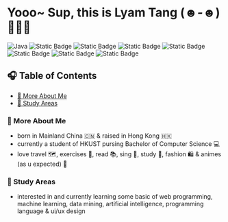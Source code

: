 # Yooo~ Sup, this is Lyam Tang (*☻-☻*) 🧑🏻‍💻

![Java](https://img.shields.io/badge/Code-Java-informational?style=flat&logo=java)
![Static Badge](https://img.shields.io/badge/Code-C%2B%2B-informational?style=flat&logo=cplusplus&logoColor=%23659ad2)
![Static Badge](https://img.shields.io/badge/Code-Python-informational?style=flat&logo=python)
![Static Badge](https://img.shields.io/badge/Code-Go-informational?style=flat&logo=go)
![Static Badge](https://img.shields.io/badge/Code-Scala3-informational?style=flat&logo=scala&logoColor=%23d23423&color=%23d23423)  
![Static Badge](https://img.shields.io/badge/Tool-Vim-informational?style=flat&logo=vim&logoColor=%237eb450&color=%237eb450)
![Static Badge](https://img.shields.io/badge/Tool-Hammerspoon-Informational?color=%23FFCE1B)
![Static Badge](https://img.shields.io/badge/Tool-Git-Informational?logo=git&color=%23f15024)

## 🎧 Table of Contents

- [🪪 More About Me](#moreaboutme)
- [📑 Study Areas](#studyareas)

### 🪪 More About Me <a name="moreaboutme"></a>

- born in Mainland China 🇨🇳 & raised in Hong Kong 🇭🇰
- currently a student of HKUST pursing Bachelor of Computer Science 💻
- love travel 🗺️, exercises 🏸, read 📚, sing 🎤, study 📖, fashion 🛍️ & animes (as u expected) 🌈

### 📑 Study Areas <a name="studyareas"></a>

- interested in and currently learning some basic of web programming, machine learning, data mining, artificial intelligence, programming language & ui/ux design
